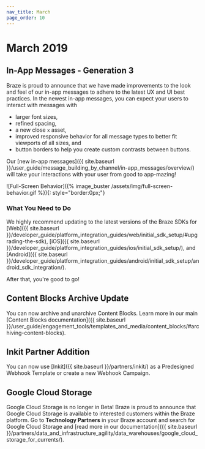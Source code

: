 ```yaml
---
nav_title: March
page_order: 10
---
```


# March 2019

## In-App Messages - Generation 3

Braze is proud to announce that we have made improvements to the look and feel of our in-app messages to adhere to the latest UX and UI best practices. In the newest in-app messages, you can expect your users to interact with messages with
- larger font sizes,
- refined spacing,
- a new close `x` asset,
- improved responsive behavior for all message types to better fit viewports of all sizes, and
- button borders to help you create custom contrasts between buttons.

Our [new in-app messages]({{ site.baseurl }}/user_guide/message_building_by_channel/in-app_messages/overview/) will take your interactions with your user from good to app-mazing!

![Full-Screen Behavior]({% image_buster /assets/img/full-screen-behavior.gif %}){: style="border:0px;"}

### What You Need to Do

We highly recommend updating to the latest versions of the Braze SDKs for [Web]({{ site.baseurl }}/developer_guide/platform_integration_guides/web/initial_sdk_setup/#upgrading-the-sdk), [iOS]({{ site.baseurl }}/developer_guide/platform_integration_guides/ios/initial_sdk_setup/), and [Android]({{ site.baseurl }}/developer_guide/platform_integration_guides/android/initial_sdk_setup/android_sdk_integration/).

After that, you're good to go!

## Content Blocks Archive Update

You can now archive and unarchive Content Blocks. Learn more in our main [Content Blocks documentation]({{ site.baseurl }}/user_guide/engagement_tools/templates_and_media/content_blocks/#archiving-content-blocks).

## Inkit Partner Addition

You can now use [Inkit]({{ site.baseurl }}/partners/inkit/) as a Predesigned Webhook Template or create a new Webhook Campaign.

## Google Cloud Storage

Google Cloud Storage is no longer in Beta! Braze is proud to announce that Google Cloud Storage is available to interested customers within the Braze platform. Go to __Technology Partners__ in your Braze account and search for Google Cloud Storage and [read more in our documentation]({{ site.baseurl }}/partners/data_and_infrastructure_agility/data_warehouses/google_cloud_storage_for_currents/).
